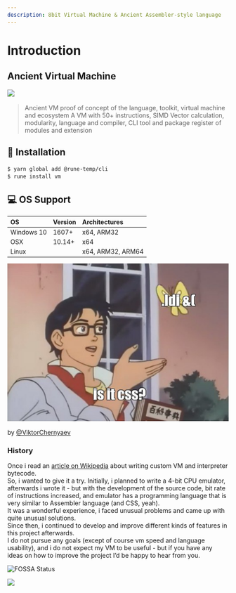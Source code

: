 ```yaml
---
description: 8bit Virtual Machine & Ancient Assembler-style language
---
```


# Introduction

##                                       Ancient Virtual Machine

![](https://user-images.githubusercontent.com/13326808/60311909-e71fa900-9961-11e9-96f0-bf4c4a45681c.png)

> Ancient VM proof of concept of the language, toolkit, virtual machine and ecosystem A VM with 50+ instructions, SIMD Vector calculation, modularity, language and compiler, CLI tool and package register of modules and extension



## 📡 Installation

```bash
$ yarn global add @rune-temp/cli
$ rune install vm
```

## 💻 OS Support

| OS | Version | Architectures |
| :--- | :--- | :--- |
| Windows 10 | 1607+ | x64, ARM32 |
| OSX | 10.14+ | x64 |
| Linux |  | x64, ARM32, ARM64 |

![](.gitbook/assets/72352994-55586d00-36f4-11ea-8667-39475c9fd69f.png)

 by [@ViktorChernyaev](https://github.com/ViktorChernyaev)

### History

Once i read an [article on Wikipedia](https://en.wikibooks.org/wiki/Creating_a_Virtual_Machine/Register_VM_in_C) about writing custom VM and interpreter bytecode.  
So, i wanted to give it a try. Initially, i planned to write a 4-bit CPU emulator, afterwards i wrote it - but with the development of the source code, bit rate of instructions increased, and emulator has a programming language that is very similar to Assembler language \(and CSS, yeah\).  
It was a wonderful experience, i faced unusual problems and came up with quite unusual solutions.  
Since then, i continued to develop and improve different kinds of features in this project afterwards.  
I do not pursue any goals \(except of course vm speed and language usability\), and i do not expect my VM to be useful - but if you have any ideas on how to improve the project I’d be happy to hear from you.

![FOSSA Status](https://app.fossa.io/api/projects/git%2Bgithub.com%2F0xF6%2Fancient_cpu.svg?type=large)

 

![](https://www.ko-fi.com/img/githubbutton_sm.svg)

